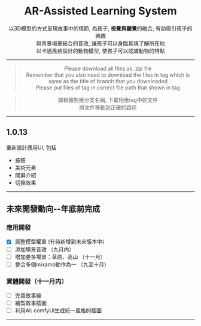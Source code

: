 <div align="center">

  # AR-Assisted Learning System
  
  以3D模型的方式呈現故事中的情節, 為孩子, **視覺與聽覺**的融合, 有助吸引孩子的興趣  
  與背景場景結合的音效, 讓孩子可以身臨其境了解所在地  
  以卡通風格設計的動物模型, 使孩子可以認識動物的特點  
<hr>

> Please download all files as .zip file  
> Remember that you also need to download the files in tag which is same as the title of branch that you downloaded  
> Please put files of tag in correct file path that shown in tag


> 請根據對應分支名稱, 下載相應tag中的文件  
> 將文件移動到正確的路徑

<hr>

</div>

## 1.0.13
重新設計應用UI, 包括
- 按鈕
- 美術元素
- 開屏介紹
- 切換效果
<hr>

## 未來開發動向--年底前完成

### 應用開發
- [x] 調整模型權重 (有待新增到未來版本中)
- [ ] 添加場景音效 （九月内）
- [ ] 增加更多場景：草原、高山 （十一月）
- [ ] 整合多個mixamo動作為一 （九至十月）

### 實體開發（十一月内）
- [ ] 完善故事線
- [ ] 繪製故事插圖 
- [ ] 利用AI: comfyUI生成統一風格的插圖

<hr>
